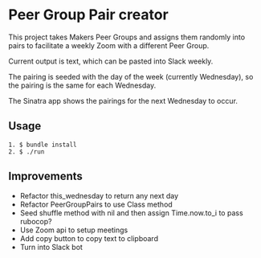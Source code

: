 # Peer Group Pair creator

This project takes Makers Peer Groups and assigns them randomly into pairs to facilitate a weekly Zoom with a different Peer Group.

Current output is text, which can be pasted into Slack weekly.

The pairing is seeded with the day of the week (currently Wednesday), so the pairing is the same for each Wednesday.

The Sinatra app shows the pairings for the next Wednesday to occur.

## Usage

```
1. $ bundle install
2. $ ./run
```

## Improvements

* Refactor this_wednesday to return any next day
* Refactor PeerGroupPairs to use Class method
* Seed shuffle method with nil and then assign Time.now.to_i to pass rubocop?
* Use Zoom api to setup meetings
* Add copy button to copy text to clipboard
* Turn into Slack bot